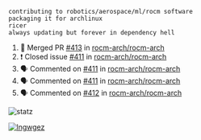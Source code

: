 ```
contributing to robotics/aerospace/ml/rocm software
packaging it for archlinux
ricer
always updating but forever in dependency hell
```

<!--START_SECTION:activity-->
1. 🎉 Merged PR [#413](https://github.com//rocm-arch/rocm-arch/pull/413) in [rocm-arch/rocm-arch](https://github.com//rocm-arch/rocm-arch)
2. ❗️ Closed issue [#411](https://github.com//rocm-arch/rocm-arch/issues/411) in [rocm-arch/rocm-arch](https://github.com//rocm-arch/rocm-arch)
3. 🗣 Commented on [#411](https://github.com//rocm-arch/rocm-arch/issues/411) in [rocm-arch/rocm-arch](https://github.com//rocm-arch/rocm-arch)
4. 🗣 Commented on [#411](https://github.com//rocm-arch/rocm-arch/issues/411) in [rocm-arch/rocm-arch](https://github.com//rocm-arch/rocm-arch)
5. 🗣 Commented on [#412](https://github.com//rocm-arch/rocm-arch/issues/412) in [rocm-arch/rocm-arch](https://github.com//rocm-arch/rocm-arch)
<!--END_SECTION:activity-->


![statz](https://github-readme-stats.vercel.app/api?username=acxz&include_all_commits=true&show_icons=true)

[![lngwgez](https://github-readme-stats.vercel.app/api/top-langs/?username=acxz&layout=compact)](https://github.com/acxz/github-readme-stats)


<!--
**acxz/acxz** is a ✨ _special_ ✨ repository because its `README.md` (this file) appears on your GitHub profile.

Here are some ideas to get you started:

- 🔭 I’m currently working on ...
- 🌱 I’m currently learning ...
- 👯 I’m looking to collaborate on ...
- 🤔 I’m looking for help with ...
- 💬 Ask me about ...
- 📫 How to reach me: ...
- 😄 Pronouns: ...
- ⚡ Fun fact: ...
-->
